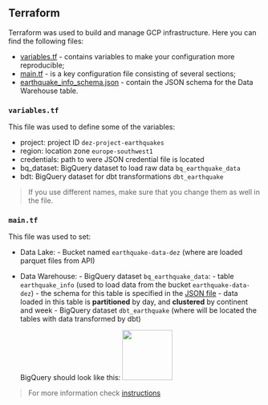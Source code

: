 ## Terraform 
Terraform was used to build and manage GCP infrastructure. Here you can find the following files:
- [variables.tf](variables.tf) - contains variables to make your configuration more reproducible;
- [main.tf](main.tf) - is a key configuration file consisting of several sections;
- [earthquake_info_schema.json](earthquake_info_schema.json) - contain the JSON schema for the Data Warehouse table.


### `variables.tf`
This file was used to define some of the variables: 

 - project: project ID `dez-project-earthquakes`
 - region: location zone `europe-southwest1`
 - credentials: path to were JSON credential file is located 
 - bq_dataset: BigQuery dataset to load raw data `bq_earthquake_data`
 - bdt: BigQuery dataset for dbt transformations `dbt_earthquake`

> If you use different names, make sure that you change them as well in the file.

### `main.tf`
This file was used to set:
 - Data Lake:
        - Bucket named `earthquake-data-dez` (where are loaded parquet files from API)
 - Data Warehouse: 
        - BigQuery dataset `bq_earthquake_data`:
         - table `earthquake_info` (used to load data from the bucket `earthquake-data-dez`)
                - the schema for this table is specified in the [JSON file](earthquake_info_schema.json)
                - data loaded in this table is **partitioned** by day, and **clustered** by continent and week
        - BigQuery dataset `dbt_earthquake` (where will be located the tables with data transformed by dbt)

    BigQuery should look like this:
    <img src="https://github.com/DarynaP/dez-project-earthquakes/tree/main/images/bigquery_schema.png" height="100">

> For more information check [instructions](https://github.com/DarynaP/dez-project-earthquakes#terraform)
